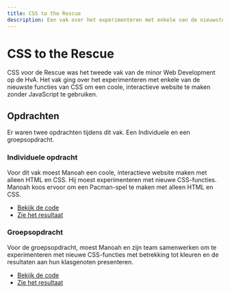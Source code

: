 ```yaml
---
title: CSS to the Rescue
description: Een vak over het experimenteren met enkele van de nieuwste functies van CSS.
---
```


# CSS to the Rescue

CSS voor de Rescue was het tweede vak van de minor Web Development op de HvA. Het vak ging over het experimenteren met enkele van de nieuwste functies van CSS om een coole, interactieve website te maken zonder JavaScript te gebruiken.

## Opdrachten

Er waren twee opdrachten tijdens dit vak. Een Individuele en een groepsopdracht.

### Individuele opdracht

Voor dit vak moest Manoah een coole, interactieve website maken met alleen HTML en CSS. Hij moest experimenteren met nieuwe CSS-functies. Manoah koos ervoor om een Pacman-spel te maken met alleen HTML en CSS.

- [Bekijk de code](https://github.com/mtdvlpr/CSSttR-assignment)
- [Zie het resultaat](https://mtdvlpr.github.io/CSSttR-assignment/)

### Groepsopdracht

Voor de groepsopdracht, moest Manoah en zijn team samenwerken om te experimenteren met nieuwe CSS-functies met betrekking tot kleuren en de resultaten aan hun klasgenoten presenteren.

- [Bekijk de code](https://github.com/mtdvlpr/CSSttR-team-assignment)
- [Zie het resultaat](https://mtdvlpr.github.io/CSSttR-team-assignment/manoah.html)

